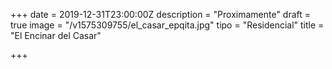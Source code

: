 +++
date = 2019-12-31T23:00:00Z
description = "Proximamente"
draft = true
image = "/v1575309755/el_casar_epqita.jpg"
tipo = "Residencial"
title = "El Encinar del Casar"

+++
